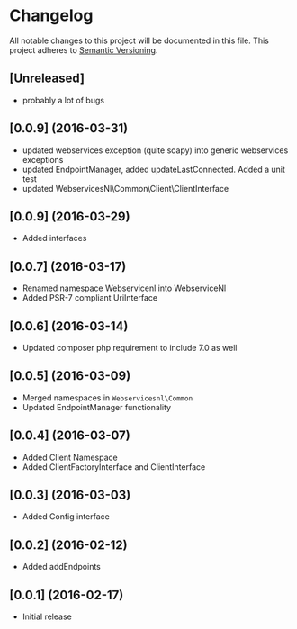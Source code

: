 # Changelog
All notable changes to this project will be documented in this file. 
This project adheres to [Semantic Versioning](http://semver.org/).

## [Unreleased]
- probably a lot of bugs

## [0.0.9] (2016-03-31)
- updated webservices exception (quite soapy) into generic webservices exceptions
- updated EndpointManager,  added updateLastConnected. Added a unit test
- updated WebservicesNl\Common\Client\ClientInterface

## [0.0.9] (2016-03-29)
- Added interfaces

## [0.0.7] (2016-03-17)
- Renamed namespace Webservicenl into WebserviceNl
- Added PSR-7 compliant UriInterface

## [0.0.6] (2016-03-14) 
- Updated composer php requirement to include 7.0 as well

## [0.0.5] (2016-03-09) 
- Merged namespaces in ```Webservicesnl\Common```
- Updated EndpointManager functionality
  
## [0.0.4] (2016-03-07) 
- Added Client Namespace
- Added ClientFactoryInterface and ClientInterface  

## [0.0.3] (2016-03-03) 
- Added Config interface

## [0.0.2] (2016-02-12) 
- Added addEndpoints

## [0.0.1] (2016-02-17)
- Initial release